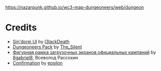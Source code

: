 https://nazarpunk.github.io/wc3-map-dungeoneers/web/dungeon

# Credits

- [Sin'dorei UI](https://www.hiveworkshop.com/threads/sindorei-ui-by-i3lackdeath.245052) by [I3lackDeath](https://www.hiveworkshop.com/members/i3lackdeath.169700)
- [Dungeoneers Pack](https://www.hiveworkshop.com/threads/dungeoneers-pack.273973) by [The_Silent](https://www.hiveworkshop.com/members/the_silent.143026)
- [Фигурная рамка загрузочных экранов официальных кампаний](https://xgm.guru/p/efir/frame) by [8gabriel8](https://xgm.guru/user/8gabriel8), Всеволод Рассохин
- [Confirmation](https://www.hiveworkshop.com/threads/confirmation_byepsilon.206715) by [epsilon](https://www.hiveworkshop.com/members/epsilon.151221)